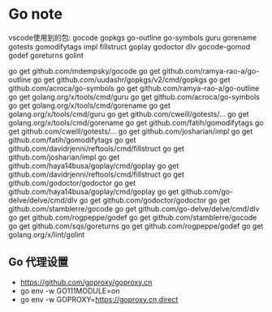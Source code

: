 # Go note

vscode使用到的包:
gocode
gopkgs
go-outline
go-symbols
guru
gorename
gotests
gomodifytags
impl
fillstruct
goplay
godoctor
dlv
gocode-gomod
godef
goreturns
golint

go get github.com/mdempsky/gocode
go get github.com/ramya-rao-a/go-outline
go get github.com/uudashr/gopkgs/v2/cmd/gopkgs
go get github.com/acroca/go-symbols
go get github.com/ramya-rao-a/go-outline
go get golang.org/x/tools/cmd/guru
go get github.com/acroca/go-symbols
go get golang.org/x/tools/cmd/gorename
go get golang.org/x/tools/cmd/guru
go get github.com/cweill/gotests/...
go get golang.org/x/tools/cmd/gorename
go get github.com/fatih/gomodifytags
go get github.com/cweill/gotests/...
go get github.com/josharian/impl
go get github.com/fatih/gomodifytags
go get github.com/davidrjenni/reftools/cmd/fillstruct
go get github.com/josharian/impl
go get github.com/haya14busa/goplay/cmd/goplay
go get github.com/davidrjenni/reftools/cmd/fillstruct
go get github.com/godoctor/godoctor
go get github.com/haya14busa/goplay/cmd/goplay
go get github.com/go-delve/delve/cmd/dlv
go get github.com/godoctor/godoctor
go get github.com/stamblerre/gocode
go get github.com/go-delve/delve/cmd/dlv
go get github.com/rogpeppe/godef
go get github.com/stamblerre/gocode
go get github.com/sqs/goreturns
go get github.com/rogpeppe/godef
go get golang.org/x/lint/golint

## Go 代理设置

- <https://github.com/goproxy/goproxy.cn>
- go env -w GO111MODULE=on
- go env -w GOPROXY=https://goproxy.cn,direct
